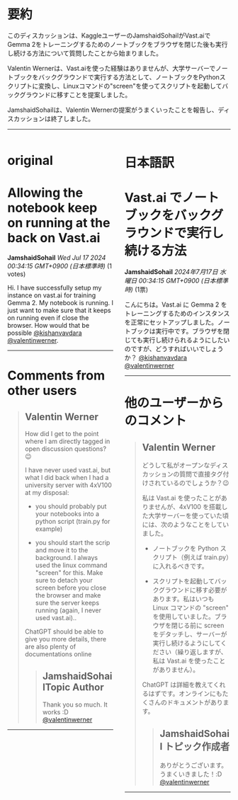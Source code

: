 # 要約 
このディスカッションは、KaggleユーザーのJamshaidSohailがVast.aiでGemma 2をトレーニングするためのノートブックをブラウザを閉じた後も実行し続ける方法について質問したことから始まりました。

Valentin Wernerは、Vast.aiを使った経験はありませんが、大学サーバーでノートブックをバックグラウンドで実行する方法として、ノートブックをPythonスクリプトに変換し、Linuxコマンドの"screen"を使ってスクリプトを起動してバックグラウンドに移すことを提案しました。

JamshaidSohailは、Valentin Wernerの提案がうまくいったことを報告し、ディスカッションは終了しました。


---


<style>
.column-left{
  float: left;
  width: 47.5%;
  text-align: left;
}
.column-right{
  float: right;
  width: 47.5%;
  text-align: left;
}
.column-one{
  float: left;
  width: 100%;
  text-align: left;
}
</style>


<div class="column-left">

# original

# Allowing the notebook keep on running at the back on Vast.ai

**JamshaidSohail** *Wed Jul 17 2024 00:34:15 GMT+0900 (日本標準時)* (1 votes)

Hi. I have successfully setup my instance on vast.ai for training Gemma 2. My notebook is running. I just want to make sure that it keeps on running even if close the browser. How would that be possible [@kishanvavdara](https://www.kaggle.com/kishanvavdara) [@valentinwerner](https://www.kaggle.com/valentinwerner).



---

 # Comments from other users

> ## Valentin Werner
> 
> How did I get to the point where I am directly tagged in open discussion questions? 😉
> 
> I have never used vast.ai, but what I did back when I had a university server with 4xV100 at my disposal:
> 
> - you should probably put your notebooks into a python script (train.py for example)
> 
> - you should start the scrip and move it to the background. I always used the linux command "screen" for this. Make sure to detach your screen before you close the browser and make sure the server keeps running (again, I never used vast.ai)..
> 
> ChatGPT should be able to give you more details, there are also plenty of documentations online
> 
> 
> 
> > ## JamshaidSohailTopic Author
> > 
> > Thank you so much. It works :D [@valentinwerner](https://www.kaggle.com/valentinwerner) 
> > 
> > 
> > 


---



</div>
<div class="column-right">

# 日本語訳

# Vast.ai でノートブックをバックグラウンドで実行し続ける方法

**JamshaidSohail** *2024年7月17日 水曜日 00:34:15 GMT+0900 (日本標準時)* (1票)

こんにちは。Vast.ai に Gemma 2 をトレーニングするためのインスタンスを正常にセットアップしました。ノートブックは実行中です。ブラウザを閉じても実行し続けられるようにしたいのですが、どうすればいいでしょうか？ [@kishanvavdara](https://www.kaggle.com/kishanvavdara) [@valentinwerner](https://www.kaggle.com/valentinwerner)

---
# 他のユーザーからのコメント

> ## Valentin Werner
> 
> どうして私がオープンなディスカッションの質問で直接タグ付けされているのでしょうか？😉
> 
> 私は Vast.ai を使ったことがありませんが、4xV100 を搭載した大学サーバーを使っていた頃には、次のようなことをしていました。
> 
> - ノートブックを Python スクリプト（例えば train.py）に入れるべきです。
> 
> - スクリプトを起動してバックグラウンドに移す必要があります。私はいつも Linux コマンドの "screen" を使用していました。ブラウザを閉じる前に screen をデタッチし、サーバーが実行し続けるようにしてください（繰り返しますが、私は Vast.ai を使ったことがありません）。
> 
> ChatGPT は詳細を教えてくれるはずです。オンラインにもたくさんのドキュメントがあります。
> 
> 
> 
> > ## JamshaidSohail トピック作成者
> > 
> > ありがとうございます。うまくいきました！:D [@valentinwerner](https://www.kaggle.com/valentinwerner) 
> > 
> > 
> > 
---



</div>
